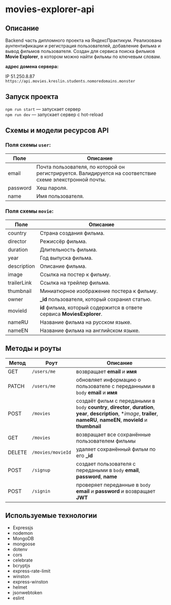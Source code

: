 # movies-explorer-api

## Описание

Backend часть дипломного проекта на ЯндексПрактикум. Реализована аунтентификации и регистрация пользователей, добавление фильма и вывод фильмов пользователя. 
Создан для сервиса поиска фильмов **Movie Explorer**, в котором можно найти фильмы по ключевым словам.

**адрес домена сервера:**

IP 51.250.8.87
`https://api.movies.kreslin.students.nomoredomains.monster`

## Запуск проекта

`npm run start` — запускает сервер   
`npm run dev` — запускает сервер с hot-reload

## Схемы и модели ресурсов API

### Поля схемы `user`:

Поле | Описание
-----|------------
email | Почта пользователя, по которой он регистрируется. Валидируется на соответствие схеме элекстронной почты.
password | Хеш пароля.
name | Имя пользователя.

### Поля схемы `movie`:

Поле | Описание
-----|------------
country | Страна создания фильма.
director | Режиссёр фильма.
duration | Длительность фильма. 
year | Год выпуска фильма. 
description | Описание фильма. 
image | Cсылка на постер к фильму. 
trailerLink | Cсылка на трейлер фильма. 
thumbnail | Миниатюрное изображение постера к фильму. 
owner | **_id** пользователя, который сохранил статью.
movieId | **id** фильма, который содержится в ответе сервиса **MoviesExplorer**. 
nameRU | Название фильма на русском языке. 
nameEN | Название фильма на английском языке. 

## Методы и роуты

Метод | Роут | Описание
----- |------|---------
GET | `/users/me` | возвращает **email** и **имя**
PATCH | `/users/me` | обновляет информацию о пользователе с переданными в `body` **email** и **имя**
POST | `/movies` | создаёт фильм с передаными в `body` **country**, **director**, **duration**, **year**, **description**, **image*, **trailer**, **nameRU**, **nameEN**, **movieId** и **thumbnail**
GET | `/movies` | возвращает все сохранённые пользователем фильмы
DELETE | `/movies/movieId` | удаляет сохранённый фильм по его **_id**
POST | `/signup` | создает пользователя с передаными в `body` **email**, **password**, **name**
POST | `/signin` | проверяет переданные в `body` **email** и **password** и возвращает **JWT**

## Используемые технологии 

* Expressjs
* nodemon
* MongoDB
* mongoose
* dotenv
* cors
* celebrate
* bcryptjs
* express-rate-limit
* winston
* express-winston
* helmet
* jsonwebtoken
* eslint
